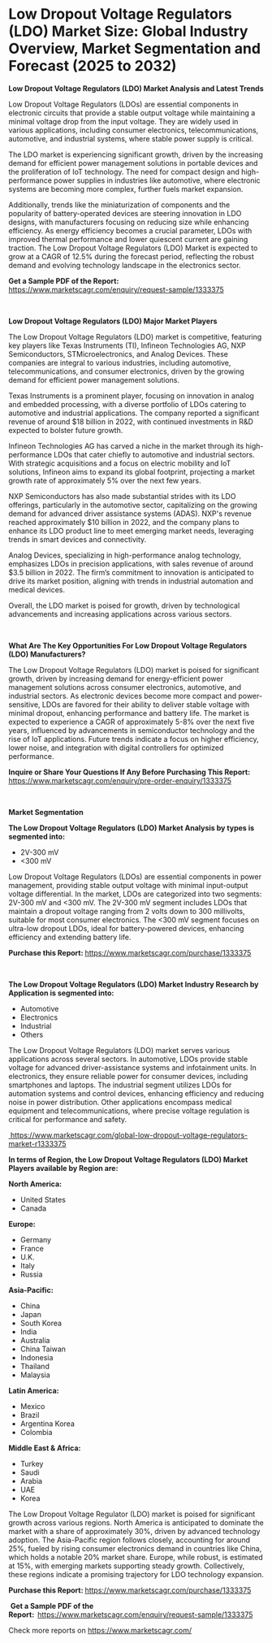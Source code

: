 <p><h1>Low Dropout Voltage Regulators (LDO) Market Size: Global Industry Overview, Market Segmentation and Forecast (2025 to 2032)</h1></p><p><strong>Low Dropout Voltage Regulators (LDO) Market Analysis and Latest Trends</strong></p>
<p><p>Low Dropout Voltage Regulators (LDOs) are essential components in electronic circuits that provide a stable output voltage while maintaining a minimal voltage drop from the input voltage. They are widely used in various applications, including consumer electronics, telecommunications, automotive, and industrial systems, where stable power supply is critical.</p><p>The LDO market is experiencing significant growth, driven by the increasing demand for efficient power management solutions in portable devices and the proliferation of IoT technology. The need for compact design and high-performance power supplies in industries like automotive, where electronic systems are becoming more complex, further fuels market expansion. </p><p>Additionally, trends like the miniaturization of components and the popularity of battery-operated devices are steering innovation in LDO designs, with manufacturers focusing on reducing size while enhancing efficiency. As energy efficiency becomes a crucial parameter, LDOs with improved thermal performance and lower quiescent current are gaining traction. The Low Dropout Voltage Regulators (LDO) Market is expected to grow at a CAGR of 12.5% during the forecast period, reflecting the robust demand and evolving technology landscape in the electronics sector.</p></p>
<p><strong>Get a Sample PDF of the Report:&nbsp;</strong> <a href="https://www.marketscagr.com/enquiry/request-sample/1333375?utm_campaign=2526&utm_medium=2&utm_source=Github&utm_content=ia&utm_term=06042025&utm_id=low-dropout-voltage-regulators-ldo">https://www.marketscagr.com/enquiry/request-sample/1333375</a></p>
<p>&nbsp;</p>
<p><strong>Low Dropout Voltage Regulators (LDO) Major Market Players</strong></p>
<p><p>The Low Dropout Voltage Regulators (LDO) market is competitive, featuring key players like Texas Instruments (TI), Infineon Technologies AG, NXP Semiconductors, STMicroelectronics, and Analog Devices. These companies are integral to various industries, including automotive, telecommunications, and consumer electronics, driven by the growing demand for efficient power management solutions.</p><p>Texas Instruments is a prominent player, focusing on innovation in analog and embedded processing, with a diverse portfolio of LDOs catering to automotive and industrial applications. The company reported a significant revenue of around $18 billion in 2022, with continued investments in R&D expected to bolster future growth.</p><p>Infineon Technologies AG has carved a niche in the market through its high-performance LDOs that cater chiefly to automotive and industrial sectors. With strategic acquisitions and a focus on electric mobility and IoT solutions, Infineon aims to expand its global footprint, projecting a market growth rate of approximately 5% over the next few years.</p><p>NXP Semiconductors has also made substantial strides with its LDO offerings, particularly in the automotive sector, capitalizing on the growing demand for advanced driver assistance systems (ADAS). NXP's revenue reached approximately $10 billion in 2022, and the company plans to enhance its LDO product line to meet emerging market needs, leveraging trends in smart devices and connectivity.</p><p>Analog Devices, specializing in high-performance analog technology, emphasizes LDOs in precision applications, with sales revenue of around $3.5 billion in 2022. The firm’s commitment to innovation is anticipated to drive its market position, aligning with trends in industrial automation and medical devices.</p><p>Overall, the LDO market is poised for growth, driven by technological advancements and increasing applications across various sectors.</p></p>
<p>&nbsp;</p>
<p><strong>What Are The Key Opportunities For Low Dropout Voltage Regulators (LDO) Manufacturers?</strong></p>
<p><p>The Low Dropout Voltage Regulators (LDO) market is poised for significant growth, driven by increasing demand for energy-efficient power management solutions across consumer electronics, automotive, and industrial sectors. As electronic devices become more compact and power-sensitive, LDOs are favored for their ability to deliver stable voltage with minimal dropout, enhancing performance and battery life. The market is expected to experience a CAGR of approximately 5-8% over the next five years, influenced by advancements in semiconductor technology and the rise of IoT applications. Future trends indicate a focus on higher efficiency, lower noise, and integration with digital controllers for optimized performance.</p></p>
<p><strong>Inquire or Share Your Questions If Any Before Purchasing This Report:</strong> <a href="https://www.marketscagr.com/enquiry/pre-order-enquiry/1333375?utm_campaign=2526&utm_medium=2&utm_source=Github&utm_content=ia&utm_term=06042025&utm_id=low-dropout-voltage-regulators-ldo">https://www.marketscagr.com/enquiry/pre-order-enquiry/1333375</a></p>
<p>&nbsp;</p>
<p><strong>Market Segmentation</strong></p>
<p><strong>The Low Dropout Voltage Regulators (LDO) Market Analysis by types is segmented into:</strong></p>
<p><ul><li>2V-300 mV</li><li><300 mV</li></ul></p>
<p><p>Low Dropout Voltage Regulators (LDOs) are essential components in power management, providing stable output voltage with minimal input-output voltage differential. In the market, LDOs are categorized into two segments: 2V-300 mV and <300 mV. The 2V-300 mV segment includes LDOs that maintain a dropout voltage ranging from 2 volts down to 300 millivolts, suitable for most consumer electronics. The <300 mV segment focuses on ultra-low dropout LDOs, ideal for battery-powered devices, enhancing efficiency and extending battery life.</p></p>
<p><strong>Purchase this Report:&nbsp;</strong><a href="https://www.marketscagr.com/purchase/1333375?utm_campaign=2526&utm_medium=2&utm_source=Github&utm_content=ia&utm_term=06042025&utm_id=low-dropout-voltage-regulators-ldo">https://www.marketscagr.com/purchase/1333375</a></p>
<p>&nbsp;</p>
<p><strong>The Low Dropout Voltage Regulators (LDO) Market Industry Research by Application is segmented into:</strong></p>
<p><ul><li>Automotive</li><li>Electronics</li><li>Industrial</li><li>Others</li></ul></p>
<p><p>The Low Dropout Voltage Regulators (LDO) market serves various applications across several sectors. In automotive, LDOs provide stable voltage for advanced driver-assistance systems and infotainment units. In electronics, they ensure reliable power for consumer devices, including smartphones and laptops. The industrial segment utilizes LDOs for automation systems and control devices, enhancing efficiency and reducing noise in power distribution. Other applications encompass medical equipment and telecommunications, where precise voltage regulation is critical for performance and safety.</p></p>
<p><a href="https://www.marketscagr.com/global-low-dropout-voltage-regulators-market-r1333375?utm_campaign=2526&utm_medium=2&utm_source=Github&utm_content=ia&utm_term=06042025&utm_id=low-dropout-voltage-regulators-ldo">&nbsp;https://www.marketscagr.com/global-low-dropout-voltage-regulators-market-r1333375</a></p>
<p><strong>In terms of Region, the Low Dropout Voltage Regulators (LDO) Market Players available by Region are:</strong></p>
<p>
    <p> <strong> North America: </strong>
        <ul>
            <li>United States</li>
            <li>Canada</li>
        </ul>
        </p> 
    <p> <strong> Europe: </strong>
        <ul>
            <li>Germany</li>
            <li>France</li>
            <li>U.K.</li>
            <li>Italy</li>
            <li>Russia</li>
        </ul>
        </p> 
    <p> <strong> Asia-Pacific: </strong>
        <ul>
            <li>China</li>
            <li>Japan</li>
            <li>South Korea</li>
            <li>India</li>
            <li>Australia</li>
            <li>China Taiwan</li>
            <li>Indonesia</li>
            <li>Thailand</li>
            <li>Malaysia</li>
        </ul>
        </p> 
    <p> <strong> Latin America: </strong>
        <ul>
            <li>Mexico</li>
            <li>Brazil</li>
            <li>Argentina Korea</li>
            <li>Colombia</li>
        </ul>
        </p> 
    <p> <strong> Middle East & Africa: </strong>
        <ul>
            <li>Turkey</li>
            <li>Saudi</li>
            <li>Arabia</li>
            <li>UAE</li>
            <li>Korea</li>
        </ul>
    </p>
    </p>
<p><p>The Low Dropout Voltage Regulator (LDO) market is poised for significant growth across various regions. North America is anticipated to dominate the market with a share of approximately 30%, driven by advanced technology adoption. The Asia-Pacific region follows closely, accounting for around 25%, fueled by rising consumer electronics demand in countries like China, which holds a notable 20% market share. Europe, while robust, is estimated at 15%, with emerging markets supporting steady growth. Collectively, these regions indicate a promising trajectory for LDO technology expansion.</p></p>
<p><strong>Purchase this Report: </strong><a href="https://www.marketscagr.com/purchase/1333375?utm_campaign=2526&utm_medium=2&utm_source=Github&utm_content=ia&utm_term=06042025&utm_id=low-dropout-voltage-regulators-ldo">https://www.marketscagr.com/purchase/1333375</a></p>
<p>&nbsp;<strong>Get a Sample PDF of the Report:&nbsp;&nbsp;</strong><a href="https://www.marketscagr.com/enquiry/request-sample/1333375?utm_campaign=2526&utm_medium=2&utm_source=Github&utm_content=ia&utm_term=06042025&utm_id=low-dropout-voltage-regulators-ldo">https://www.marketscagr.com/enquiry/request-sample/1333375</a></p>
<p><strong></strong></p>
<p>Check more reports on <a href="https://www.marketscagr.com/?utm_campaign=2526&utm_medium=2&utm_source=Github&utm_content=ia&utm_term=06042025&utm_id=low-dropout-voltage-regulators-ldo">https://www.marketscagr.com/</a></p>